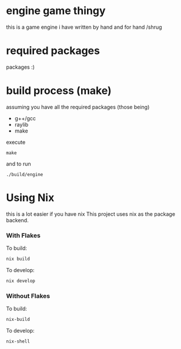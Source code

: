 # engine game thingy

this is a game engine i have written by hand and for hand /shrug

# required packages

packages :)

# build process (make)

assuming you have all the required packages (those being)
* g++/gcc
* raylib
* make

execute

`make`

and to run

`./build/engine`

# Using Nix

this is a lot easier if you have nix
This project uses nix as the package backend.

### With Flakes

To build:
```bash
nix build
```

To develop:
```bash
nix develop
```

### Without Flakes

To build:
```bash
nix-build
```

To develop:
```bash
nix-shell
```
